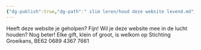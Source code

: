 ```yaml
---
{"dg-publish":true,"dg-path":" slim leren/houd deze website levend.md","permalink":"/ slim leren/houd deze website levend/","created":"2025-06-04T13:25:55.055+02:00","updated":"2025-06-03T21:43:16.275+02:00"}
---
```



 
 Heeft deze website je geholpen? Fijn!
 Wil je deze website mee in de lucht houden? Nog beter!
 Elke gift, klein of groot, is welkom op Stichting Groeikans, BE62 0689 4367 7661